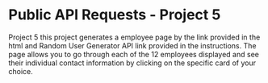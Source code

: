 # Public API Requests - Project 5

Project 5
this project generates a employee page by the link provided in the html and Random User Generator API link provided in the instructions. The page allows you to go through each of the 12 employees displayed and see their individual contact information by clicking on the specific card of your choice.
